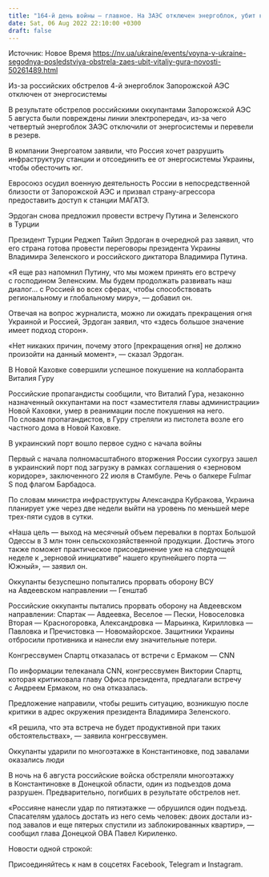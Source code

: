 ```yaml
---
title: "164-й день войны — главное. На ЗАЭС отключен энергоблок, убит коллаборант Гура, Эрдоган предложил Путину встретиться с Зеленским"
date: Sat, 06 Aug 2022 22:10:00 +0300
draft: false
---
```

Источник: Новое Время https://nv.ua/ukraine/events/voyna-v-ukraine-segodnya-posledstviya-obstrela-zaes-ubit-vitaliy-gura-novosti-50261489.html


 Из-за российских обстрелов 4-й энергоблок Запорожской АЭС отключен от энергосистемы

В результате обстрелов российскими оккупантами Запорожской АЭС 5 августа были повреждены линии электропередач, из-за чего четвертый энергоблок ЗАЭС отключили от энергосистемы и перевели в резерв.

В компании Энергоатом заявили, что Россия хочет разрушить инфраструктуру станции и отсоединить ее от энергосистемы Украины, чтобы обесточить юг.

Евросоюз осудил военную деятельность России в непосредственной близости от Запорожской АЭС и призвал страну-агрессора предоставить доступ к станции МАГАТЭ.

Эрдоган снова предложил провести встречу Путина и Зеленского в Турции

Президент Турции Реджеп Тайип Эрдоган в очередной раз заявил, что его страна готова провести переговоры президента Украины Владимира Зеленского и российского диктатора Владимира Путина.

«Я еще раз напомнил Путину, что мы можем принять его встречу с господином Зеленским. Мы будем продолжать развивать наш диалог… с Россией во всех сферах, чтобы способствовать региональному и глобальному миру», — добавил он.

Отвечая на вопрос журналиста, можно ли ожидать прекращения огня Украиной и Россией, Эрдоган заявил, что «здесь большое значение имеет подход сторон».

«Нет никаких причин, почему этого [прекращения огня] не должно произойти на данный момент», — сказал Эрдоган.

В Новой Каховке совершили успешное покушение на коллаборанта Виталия Гуру

Российские пропагандисты сообщили, что Виталий Гура, незаконно назначенный оккупантами на пост «заместителя главы администрации» Новой Каховки, умер в реанимации после покушения на него. По словам пропагандистов, в Гуру стреляли из пистолета возле его частного дома в Новой Каховке.

В украинский порт вошло первое судно с начала войны

Первый с начала полномасштабного вторжения России сухогруз зашел в украинский порт под загрузку в рамках соглашения о «зерновом коридоре», заключенного 22 июля в Стамбуле. Речь о балкере Fulmar S под флагом Барбадоса.

По словам министра инфраструктуры Александра Кубракова, Украина планирует уже через две недели выйти на уровень по меньшей мере трех-пяти судов в сутки.

«Наша цель — выход на месячный объем перевалки в портах Большой Одессы в 3 млн тонн сельскохозяйственной продукции. Достичь этого также поможет практическое присоединение уже на следующей неделе к „зерновой инициативе“ нашего крупнейшего порта — Южный», — заявил он.

Оккупанты безуспешно попытались прорвать оборону ВСУ на Авдеевском направлении — Генштаб

Российские оккупанты пытались прорвать оборону на Авдеевском направлении: Спартак — Авдеевка, Веселое — Пески, Новоселовка Вторая — Красногоровка, Александровка — Марьинка, Кирилловка — Павловка и Пречистовка — Новомайорское. Защитники Украины отбросили противника и нанесли ему значительные потери.

Конгрессвумен Спартц отказалась от встречи с Ермаком — CNN

По информации телеканала CNN, конгрессвумен Виктории Спартц, которая критиковала главу Офиса президента, предлагали встречу с Андреем Ермаком, но она отказалась.

Предложение направили, чтобы решить ситуацию, возникшую после критики в адрес окружения президента Владимира Зеленского.

«Я решила, что эта встреча не будет продуктивной при таких обстоятельствах», — заявила конгрессвумен.

Оккупанты ударили по многоэтажке в Константиновке, под завалами оказались люди

В ночь на 6 августа российские войска обстреляли многоэтажку в Константиновке в Донецкой области, один из подъездов дома разрушен. Предварительно, погибших в результате обстрелов нет.

«Россияне нанесли удар по пятиэтажке — обрушился один подъезд. Спасателям удалось достать из него семь человек: двоих достали из-под завалов и еще пятерых спустили из заблокированных квартир», — сообщил глава Донецкой ОВА Павел Кириленко.

Новости одной строкой:

Присоединяйтесь к нам в соцсетях Facebook, Telegram и Instagram.
